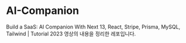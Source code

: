 # AI-Companion
Build a SaaS: AI Companion With Next 13, React, Stripe, Prisma, MySQL, Tailwind | Tutorial 2023 영상의 내용을 정리한 레포입니다.
